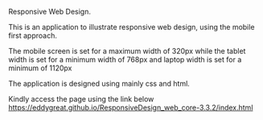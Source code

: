  Responsive Web Design.

 This is an application to illustrate responsive web design, using the mobile first approach.

 The mobile screen is set for a maximum width of 320px while the tablet width is set for a minimum width of 768px and laptop width is set for a minimum of 1120px
 
 The application is designed using mainly css and html.
 
 Kindly access the page using the link below
 https://eddygreat.github.io/ResponsiveDesign_web_core-3.3.2/index.html

